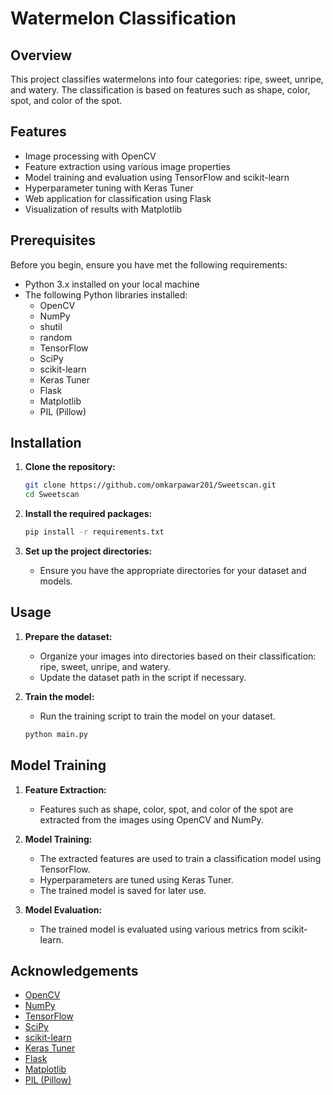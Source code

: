 # Watermelon Classification

## Overview

This project classifies watermelons into four categories: ripe, sweet, unripe, and watery. The classification is based on features such as shape, color, spot, and color of the spot.

## Features

- Image processing with OpenCV
- Feature extraction using various image properties
- Model training and evaluation using TensorFlow and scikit-learn
- Hyperparameter tuning with Keras Tuner
- Web application for classification using Flask
- Visualization of results with Matplotlib

## Prerequisites

Before you begin, ensure you have met the following requirements:

- Python 3.x installed on your local machine
- The following Python libraries installed:
  - OpenCV
  - NumPy
  - shutil
  - random
  - TensorFlow
  - SciPy
  - scikit-learn
  - Keras Tuner
  - Flask
  - Matplotlib
  - PIL (Pillow)

## Installation

1. **Clone the repository:**
    ```sh
    git clone https://github.com/omkarpawar201/Sweetscan.git
    cd Sweetscan
    ```

2. **Install the required packages:**
    ```sh
    pip install -r requirements.txt
    ```

3. **Set up the project directories:**
    - Ensure you have the appropriate directories for your dataset and models.

## Usage

1. **Prepare the dataset:**
    - Organize your images into directories based on their classification: ripe, sweet, unripe, and watery.
    - Update the dataset path in the script if necessary.

2. **Train the model:**
    - Run the training script to train the model on your dataset.
    ```sh
    python main.py
    ```


## Model Training

1. **Feature Extraction:**
    - Features such as shape, color, spot, and color of the spot are extracted from the images using OpenCV and NumPy.

2. **Model Training:**
    - The extracted features are used to train a classification model using TensorFlow.
    - Hyperparameters are tuned using Keras Tuner.
    - The trained model is saved for later use.

3. **Model Evaluation:**
    - The trained model is evaluated using various metrics from scikit-learn.


## Acknowledgements

- [OpenCV](https://opencv.org/)
- [NumPy](https://numpy.org/)
- [TensorFlow](https://www.tensorflow.org/)
- [SciPy](https://www.scipy.org/)
- [scikit-learn](https://scikit-learn.org/)
- [Keras Tuner](https://keras-team.github.io/keras-tuner/)
- [Flask](https://flask.palletsprojects.com/)
- [Matplotlib](https://matplotlib.org/)
- [PIL (Pillow)](https://python-pillow.org/)
